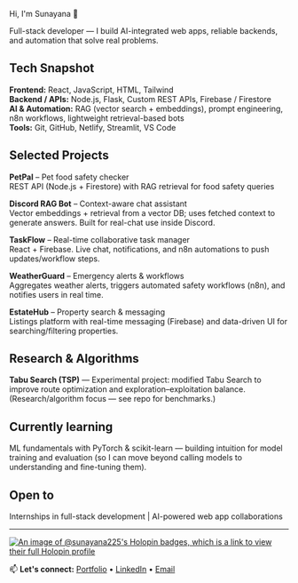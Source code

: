 Hi, I'm Sunayana 👋

Full-stack developer — I build AI-integrated web apps, reliable backends, and automation that solve real problems.

## **Tech Snapshot**
**Frontend:** React, JavaScript, HTML, Tailwind  
**Backend / APIs:** Node.js, Flask, Custom REST APIs, Firebase / Firestore  
**AI & Automation:** RAG (vector search + embeddings), prompt engineering, n8n workflows, lightweight retrieval-based bots  
**Tools:** Git, GitHub, Netlify, Streamlit, VS Code

## **Selected Projects**
**PetPal** – Pet food safety checker  
REST API (Node.js + Firestore) with RAG retrieval for food safety queries

**Discord RAG Bot** – Context-aware chat assistant  
Vector embeddings + retrieval from a vector DB; uses fetched context to generate answers. Built for real-chat use inside Discord.

**TaskFlow** – Real-time collaborative task manager  
React + Firebase. Live chat, notifications, and n8n automations to push updates/workflow steps.

**WeatherGuard** – Emergency alerts & workflows  
Aggregates weather alerts, triggers automated safety workflows (n8n), and notifies users in real time.

**EstateHub** – Property search & messaging  
Listings platform with real-time messaging (Firebase) and data-driven UI for searching/filtering properties.

## **Research & Algorithms**
**Tabu Search (TSP)** — Experimental project: modified Tabu Search to improve route optimization and exploration–exploitation balance. (Research/algorithm focus — see repo for benchmarks.)

## **Currently learning**
ML fundamentals with PyTorch & scikit-learn — building intuition for model training and evaluation (so I can move beyond calling models to understanding and fine-tuning them).

## **Open to**
Internships in full-stack development | AI-powered web app collaborations

---
[![An image of @sunayana225's Holopin badges, which is a link to view their full Holopin profile](https://holopin.me/sunayana225)](https://holopin.io/@sunayana225)

📫 **Let's connect:** [Portfolio](https://sunayana-portfolio-zeta.vercel.app/) • [LinkedIn](https://www.linkedin.com/in/sunayana-yakkala-99145a280/) • [Email](mailto:yakkalasunayana1605@gmail.com)

